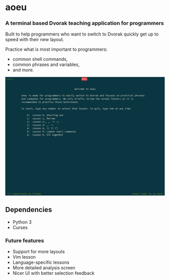 # aoeu
### A terminal based Dvorak teaching application for programmers

Built to help programmers who want to switch to Dvorak quickly get up to speed with their new layout.

Practice what is most important to programmers:
  * common shell commands,
  * common phrases and variables,
  * and more.

![](aoeu/images/title.png)

## Dependencies
* Python 3
* Curses


### Future features
* Support for more layouts
* Vim lesson
* Language-specific lessons
* More detailed analysis screen
* Nicer UI with better selection feedback

